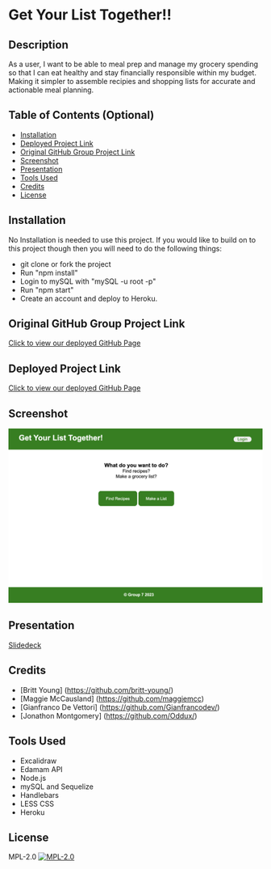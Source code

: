 # Get Your List Together!!

## Description

As a user, I want to be able to meal prep and manage my grocery spending so that I can eat healthy and stay financially responsible within my budget. Making it simpler to assemble recipies and shopping lists for accurate and actionable meal planning.

## Table of Contents (Optional)

- [Installation](#installation)
- [Deployed Project Link](#deployed-project-link)
- [Original GitHub Group Project Link](#original-github-group-project-link)
- [Screenshot](#screenshot)
- [Presentation](#presentation)
- [Tools Used](#tools-used)
- [Credits](#credits)
- [License](#license)

## Installation
No Installation is needed to use this project. If you would like to build on to this project though then you will need to do the following things: 
- git clone or fork the project
- Run "npm install"
- Login to mySQL with "mySQL -u root -p"
- Run "npm start"
- Create an account and deploy to Heroku.

## Original GitHub Group Project Link
[Click to view our deployed GitHub Page](https://github.com/britt-young/get_your_list_together)

## Deployed Project Link
[Click to view our deployed GitHub Page](https://group-2-gylt-ce71d82f3e64.herokuapp.com/)

## Screenshot
![](/project-screenshot.png)

## Presentation
[Slidedeck](https://docs.google.com/presentation/d/1wptXi1c1KTAIi7eMU2_Cv45cZ6uiOQnXaUe5grwy3aY/edit#slide=id.p)

## Credits
- [Britt Young] (https://github.com/britt-young/)
- [Maggie McCausland] (https://github.com/maggiemcc)
- [Gianfranco De Vettori] (https://github.com/Gianfrancodev/)
- [Jonathon Montgomery] (https://github.com/Oddux/)

## Tools Used
- Excalidraw
- Edamam API
- Node.js
- mySQL and Sequelize
- Handlebars
- LESS CSS
- Heroku

## License

MPL-2.0
[![MPL-2.0](https://img.shields.io/badge/license-MPL%202.0-blue.svg)](https://opensource.org/licenses/MPL-2.0)
